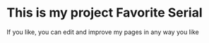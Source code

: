 <h1>This is my project Favorite Serial</h1>
<p>If you like, you can edit and improve my pages in any way you like</p>
